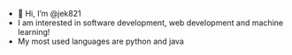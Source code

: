 - 👋 Hi, I’m @jek821
- I am interested in software development, web development and machine learning!
- My most used languages are python and java

